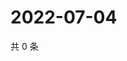 # 2022-07-04

共 0 条

<!-- BEGIN WEIBO -->
<!-- 最后更新时间 Mon Jul 04 2022 22:23:43 GMT+0800 (China Standard Time) -->

<!-- END WEIBO -->
